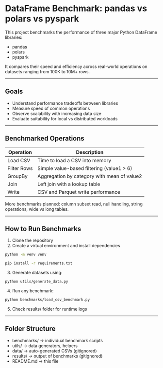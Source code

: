 # DataFrame Benchmark: pandas vs polars vs pyspark

This project benchmarks the performance of three major Python DataFrame libraries:

- pandas
- polars
- pyspark

It compares their speed and efficiency across real-world operations on datasets ranging from 100K to 10M+ rows.

---

## Goals

- Understand performance tradeoffs between libraries
- Measure speed of common operations
- Observe scalability with increasing data size
- Evaluate suitability for local vs distributed workloads

---

## Benchmarked Operations

| Operation        | Description                                     |
|------------------|-------------------------------------------------|
| Load CSV         | Time to load a CSV into memory                 |
| Filter Rows      | Simple value-based filtering (value1 > 6)      |
| GroupBy          | Aggregation by category with mean of value2    |
| Join             | Left join with a lookup table                  |
| Write            | CSV and Parquet write performance              |

More benchmarks planned: column subset read, null handling, string operations, wide vs long tables.

---

## How to Run Benchmarks

1. Clone the repository
2. Create a virtual environment and install dependencies

```bash
python -m venv venv
```
```bash
pip install -r requirements.txt
```

3. Generate datasets using:

```bash
python utils/generate_data.py
```

4. Run any benchmark:

```bash
python benchmarks/load_csv_benchmark.py
```

5. Check results/ folder for runtime logs

---

## Folder Structure

- benchmarks/ → individual benchmark scripts
- utils/ → data generators, helpers
- data/ → auto-generated CSVs (gitignored)
- results/ → output of benchmarks (gitignored)
- README.md → this file
